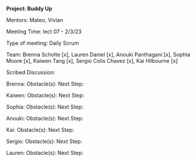 **Project: Buddy Up**

Mentors: Mateo, Vivian

Meeting Time: lect 07 - 2/3/23

Type of meeting: Daily Scrum

Team: Brenna Scholte [x], Lauren Daniel [x], Anouki Panthagani [x], Sophia Moore [x], Kaiwen Tang [x], Sergio Colis Chavez [x], Kai Hilbourne [x]

Scribed Discussion: 

Brenna: Obstacle(s): Next Step: 

Kaiwen: Obstacle(s): Next Step: 

Sophia: Obstacle(s): Next Step: 

Anouki: Obstacle(s): Next Step: 

Kai: Obstacle(s): Next Step: 

Sergio: Obstacle(s): Next Step: 

Lauren: Obstacle(s): Next Step: 
